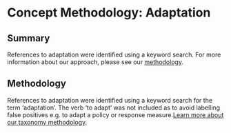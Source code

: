 # Concept Methodology: Adaptation

## Summary

References to adaptation were identified using a keyword search. For more information about our approach, please see our [methodology](../README.md).

## Methodology

References to adaptation were identified using a keyword search for the term ‘adaptation’. The verb ‘to adapt’ was not included as to avoid labelling false positives e.g. to adapt a policy or response measure.[Learn more about our taxonomy methodology](../README.md).
